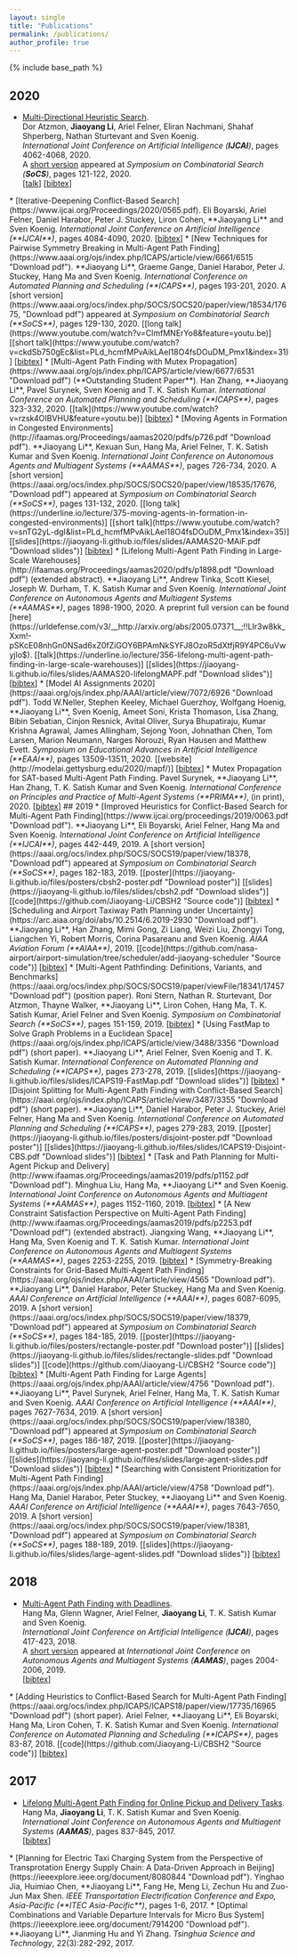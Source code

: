 ```yaml
---
layout: single
title: "Publications"
permalink: /publications/
author_profile: true
---
```


{% include base_path %}

## 2020
* [Multi-Directional Heuristic Search](https://www.ijcai.org/Proceedings/2020/0562.pdf).     
    Dor Atzmon, **Jiaoyang Li**, Ariel Felner, Eliran Nachmani, Shahaf Shperberg, Nathan Sturtevant and Sven Koenig.  
    <i>International Joint Conference on Artificial Intelligence (**IJCAI**)</i>, pages 4062-4068, 2020.         
    A [short version](https://aaai.org/ocs/index.php/SOCS/SOCS20/paper/view/18528/17671, "Download pdf") appeared at <i>Symposium on Combinatorial Search (**SoCS**)</i>, pages 121-122, 2020.                
   [[talk](https://www.youtube.com/watch?v=W0REYOwnMKg&list=PLd_hcmfMPvAikLAeI18O4fsDOuDM_Pmx1&index=30&t=0s)] [<a href="javascript:void(0)" onclick="(function(target, id) { if ($('#' + id).css('display') == 'block') { $('#' + id).hide('fast'); $(target).text('bibtex') } else { $('#' + id).show('fast'); $(target).text('bibtex▲') } })(this, 'bibtex-AtzmonIJCAI2020');">bibtex</a>]
<div id="bibtex-AtzmonIJCAI2020" style="display:none">
<pre>@inproceedings{AtzmonIJCAI20,
  author    = {Dor Atzmon and Jiaoyang Li and Ariel Felner and Eliran Nachmani and Shahaf Shperberg and Nathan Sturtevant and Sven Koenig},
  title     = {Multi-Directional Heuristic Search},
  booktitle = {Proceedings of the 29th International Joint Conference on Artificial Intelligence (IJCAI)},
  pages     = {4062--4068},
  year      = {2020}
}
</pre></div>  
* [Iterative-Deepening Conflict-Based Search](https://www.ijcai.org/Proceedings/2020/0565.pdf).     
    Eli Boyarski, Ariel Felner, Daniel Harabor, Peter J. Stuckey, Liron Cohen, **Jiaoyang Li** and Sven Koenig.      
    <i>International Joint Conference on Artificial Intelligence (**IJCAI**)</i>, pages 4084-4090, 2020.            
    [<a href="javascript:void(0)" onclick="(function(target, id) { if ($('#' + id).css('display') == 'block') { $('#' + id).hide('fast'); $(target).text('bibtex') } else { $('#' + id).show('fast'); $(target).text('bibtex▲') } })(this, 'bibtex-BoyarskiIJCAI2020');">bibtex</a>]
<div id="bibtex-BoyarskiIJCAI2020" style="display:none">
<pre>@inproceedings{BoyarskiIJCAI20,
  author    = {Eli Boyarski and Ariel Felner and Daniel Harabor and Peter J. Stuckey and Liron Cohen and Jiaoyang Li and Sven Koenig},
  title     = {Iterative-Deepening Conflict-Based Search},
  booktitle = {Proceedings of the 29th International Joint Conference on Artificial Intelligence (IJCAI)},
  pages     = {4084--4090},
  year      = {2020}
}
</pre></div>  
* [New Techniques for Pairwise Symmetry Breaking in Multi-Agent Path Finding](https://www.aaai.org/ojs/index.php/ICAPS/article/view/6661/6515 "Download pdf").        
    **Jiaoyang Li**, Graeme Gange, Daniel Harabor, Peter J. Stuckey, Hang Ma and Sven Koenig.      
    <i>International Conference on Automated Planning and Scheduling (**ICAPS**)</i>, pages 193-201, 2020.        
    A [short version](https://www.aaai.org/ocs/index.php/SOCS/SOCS20/paper/view/18534/17675, "Download pdf") appeared at <i>Symposium on Combinatorial Search (**SoCS**)</i>, pages 129-130, 2020.       
    [[long talk](https://www.youtube.com/watch?v=ClmfMNErYo8&feature=youtu.be)] [[short talk](https://www.youtube.com/watch?v=ckdSb750gEc&list=PLd_hcmfMPvAikLAeI18O4fsDOuDM_Pmx1&index=31)] [<a href="javascript:void(0)" onclick="(function(target, id) { if ($('#' + id).css('display') == 'block') { $('#' + id).hide('fast'); $(target).text('bibtex') } else { $('#' + id).show('fast'); $(target).text('bibtex▲') } })(this, 'bibtex-LiICAPS2020');">bibtex</a>]
<div id="bibtex-LiICAPS2020" style="display:none">
<pre>@inproceedings{LiICAPS20,
  author    = {Jiaoyang Li and Graeme Gange and Daniel Harabor and Peter J. Stuckey and Hang Ma and Sven Koenig},
  title     = {New Techniques for Pairwise Symmetry Breaking in Multi-Agent Path Finding},
  booktitle = {Proceedings of the 30th International Conference on Automated Planning and Scheduling (ICAPS)},
  pages     = {193--201},
  year      = {2020}
}
</pre></div>  
* [Multi-Agent Path Finding with Mutex Propagation](https://www.aaai.org/ojs/index.php/ICAPS/article/view/6677/6531 "Download pdf") (**Outstanding Student Paper**).     
    Han Zhang, **Jiaoyang Li**, Pavel Surynek, Sven Koenig and T. K. Satish Kumar.      
    <i>International Conference on Automated Planning and Scheduling (**ICAPS**)</i>, pages 323-332, 2020.            
    [[talk](https://www.youtube.com/watch?v=rzsk4OIBVHU&feature=youtu.be)] [<a href="javascript:void(0)" onclick="(function(target, id) { if ($('#' + id).css('display') == 'block') { $('#' + id).hide('fast'); $(target).text('bibtex') } else { $('#' + id).show('fast'); $(target).text('bibtex▲') } })(this, 'bibtex-ZhangICAPS2020');">bibtex</a>]
<div id="bibtex-ZhangICAPS2020" style="display:none">
<pre>@inproceedings{ZhangICAPS20,
  author    = {Han Zhang and Jiaoyang Li and Pavel Surynek and Sven Koenig and T. K. Satish Kumar},
  title     = {Multi-Agent Path Finding with Mutex Propagation},
  booktitle = {Proceedings of the 30th International Conference on Automated Planning and Scheduling (ICAPS)},
  pages     = {323--332},
  year      = {2020}
}
</pre></div>  
* [Moving Agents in Formation in Congested Environments](http://ifaamas.org/Proceedings/aamas2020/pdfs/p726.pdf "Download pdf").     
    **Jiaoyang Li**, Kexuan Sun, Hang Ma, Ariel Felner, T. K. Satish Kumar and Sven Koenig.      
    <i>International Joint Conference on Autonomous Agents and Multiagent Systems (**AAMAS**)</i>, pages 726-734, 2020.       
    A [short version](https://aaai.org/ocs/index.php/SOCS/SOCS20/paper/view/18535/17676, "Download pdf") appeared at <i>Symposium on Combinatorial Search (**SoCS**)</i>, pages 131-132, 2020.       
    [[long talk](https://underline.io/lecture/375-moving-agents-in-formation-in-congested-environments)]  [[short talk](https://www.youtube.com/watch?v=snTG2yL-dgI&list=PLd_hcmfMPvAikLAeI18O4fsDOuDM_Pmx1&index=35)] [[slides](https://jiaoyang-li.github.io/files/slides/AAMAS20-MAiF.pdf "Download slides")]    [<a href="javascript:void(0)" onclick="(function(target, id) { if ($('#' + id).css('display') == 'block') { $('#' + id).hide('fast'); $(target).text('bibtex') } else { $('#' + id).show('fast'); $(target).text('bibtex▲') } })(this, 'bibtex-LiAAMAS20a');">bibtex</a>]
<div id="bibtex-LiAAMAS20a" style="display:none">
<pre>@inproceedings{LiAAMAS20a,
  author    = {Jiaoyang Li and Kexuan Sun and Hang Ma and Ariel Felner and T. K. Satish Kumar and Sven Koenig},
  title     = {Moving Agents in Formation in Congested Environments},
  booktitle = {Proceedings of the 19th International Joint Conference on Autonomous Agents and MultiAgent Systems (AAMAS)},
  pages     = {726--734},
  year      = {2020}
}
</pre></div>   
* [Lifelong Multi-Agent Path Finding in Large-Scale Warehouses](http://ifaamas.org/Proceedings/aamas2020/pdfs/p1898.pdf "Download pdf")  (extended abstract).          
    **Jiaoyang Li**, Andrew Tinka, Scott Kiesel, Joseph W. Durham, T. K. Satish Kumar and Sven Koenig.      
    <i>International Joint Conference on Autonomous Agents and Multiagent Systems (**AAMAS**)</i>, pages 1898-1900, 2020.       
    A preprint full version can be found [here](https://urldefense.com/v3/__http://arxiv.org/abs/2005.07371__;!!LIr3w8kk_Xxm!-pSKcE08nhGn0NSad6xZ0fZiGOY6BPAmNkSYFJ8OzoR5dXtfjR9Y4PC6uVwyjlo$).        
    [[talk](https://underline.io/lecture/356-lifelong-multi-agent-path-finding-in-large-scale-warehouses)]  [[slides](https://jiaoyang-li.github.io/files/slides/AAMAS20-lifelongMAPF.pdf "Download slides")] [<a href="javascript:void(0)" onclick="(function(target, id) { if ($('#' + id).css('display') == 'block') { $('#' + id).hide('fast'); $(target).text('bibtex') } else { $('#' + id).show('fast'); $(target).text('bibtex▲') } })(this, 'bibtex-LiAAMAS20b');">bibtex</a>]
<div id="bibtex-LiAAMAS20b" style="display:none">
<pre>@inproceedings{LiAAMAS20b,
  author    = {Jiaoyang Li and Andrew Tinka and Scott Kiesel and Joseph W. Durham and T. K. Satish Kumar and Sven Koenig},
  title     = {Lifelong Multi-Agent Path Finding in Large-Scale Warehouses},
  booktitle = {Proceedings of the 19th International Joint Conference on Autonomous Agents and MultiAgent Systems (AAMAS)},
  pages     = {1898--1900},
  year      = {2020}
}
</pre></div>       
* [Model AI Assignments 2020](https://aaai.org/ojs/index.php/AAAI/article/view/7072/6926 "Download pdf").                                     
    Todd W.Neller, Stephen Keeley, Michael Guerzhoy, Wolfgang Hoenig, **Jiaoyang Li**, Sven Koenig, Ameet Soni, Krista Thomason, Lisa Zhang, Bibin Sebatian, Cinjon Resnick, Avital Oliver, Surya Bhupatiraju, Kumar Krishna Agrawal, James Allingham, Sejong Yoon, Johnathan Chen, Tom Larsen, Marion Neumann, Narges Norouzi, Ryan Hausen and Matthew Evett.  
    <i>Symposium on Educational Advances in Artificial Intelligence (**EAAI**)</i>, pages 13509-13511, 2020.          
    [[website](http://modelai.gettysburg.edu/2020/mapf/)]   [<a href="javascript:void(0)" onclick="(function(target, id) { if ($('#' + id).css('display') == 'block') { $('#' + id).hide('fast'); $(target).text('bibtex') } else { $('#' + id).show('fast'); $(target).text('bibtex▲') } })(this, 'bibtex-EAAI20');">bibtex</a>]
<div id="bibtex-EAAI20" style="display:none">
<pre>@inproceedings{EAAI20,
  author    = {Todd W.Neller and Stephen Keeley and Michael Guerzhoy and Wolfgang Hoenig and Jiaoyang Li and Sven Koenig and Ameet Soni and Krista Thomason and Lisa Zhang and Bibin Sebatian and Cinjon Resnick and Avital Oliver and Surya Bhupatiraju and Kumar Krishna Agrawal and James Allingham and Sejong Yoon and Johnathan Chen and Tom Larsen and Marion Neumann and Narges Norouzi and Ryan Hausen and Matthew Evett},
  title     = {Model AI Assignments 2020},
  booktitle = {Proceedings of the Symposium on Educational Advances in Artificial Intelligence (EAAI)},
  pages     = {13509--13511},
  year      = {2020}
}
</pre></div>    
* Mutex Propagation for SAT-based Multi-Agent Path Finding.                                     
    Pavel Surynek, **Jiaoyang Li**, Han Zhang, T. K. Satish Kumar and Sven Koenig.
    <i>International Conference on Principles and Practice of Multi-Agent Systems (**PRIMA**)</i>, (in print), 2020.          
    [<a href="javascript:void(0)" onclick="(function(target, id) { if ($('#' + id).css('display') == 'block') { $('#' + id).hide('fast'); $(target).text('bibtex') } else { $('#' + id).show('fast'); $(target).text('bibtex▲') } })(this, 'bibtex-SurynekPRIMA20');">bibtex</a>]
<div id="bibtex-SurynekPRIMA20" style="display:none">
<pre>@inproceedings{SurynekPRIMA20,
  author    = {Pavel Surynek and Jiaoyang Li and Han Zhang and T. K. Satish Kumar and Sven Koenig},
  title     = {Mutex Propagation for {SAT-based} Multi-Agent Path Finding},
  booktitle = {Proceedings of the International Conference on Principles and Practice of Multi-Agent Systems (EAAI)},
  year      = {2020}
}
</pre></div>    
## 2019
* [Improved Heuristics for Conflict-Based Search for Multi-Agent Path Finding](https://www.ijcai.org/proceedings/2019/0063.pdf "Download pdf").   
    **Jiaoyang Li**, Eli Boyarski, Ariel Felner, Hang Ma and Sven Koenig.  
    <i>International Joint Conference on Artificial Intelligence (**IJCAI**)</i>, pages 442-449, 2019.     
    A [short version](https://aaai.org/ocs/index.php/SOCS/SOCS19/paper/view/18378, "Download pdf") appeared at <i>Symposium on Combinatorial Search (**SoCS**)</i>, pages 182-183, 2019.       
    [[poster](https://jiaoyang-li.github.io/files/posters/cbsh2-poster.pdf "Download poster")]  [[slides](https://jiaoyang-li.github.io/files/slides/cbsh2.pdf "Download slides")] [[code](https://github.com/Jiaoyang-Li/CBSH2 "Source code")]  [<a href="javascript:void(0)" onclick="(function(target, id) { if ($('#' + id).css('display') == 'block') { $('#' + id).hide('fast'); $(target).text('bibtex') } else { $('#' + id).show('fast'); $(target).text('bibtex▲') } })(this, 'bibtex-LiIJCAI19');">bibtex</a>]
<div id="bibtex-LiIJCAI19" style="display:none">
<pre>@inproceedings{LiIJCAI19,
    author    = {Jiaoyang Li and Ariel Felner and Eli Boyarski and Hang Ma and Sven Koenig},
    title     = {Improved Heuristics for Multi-Agent Path Finding with Conflict-Based Search},
    booktitle = {Proceedings of the 28th International Joint Conference on Artificial Intelligence (IJCAI)},
    pages     = {442--449},
    year      = {2019}
}
</pre></div>     
* [Scheduling and Airport Taxiway Path Planning under Uncertainty](https://arc.aiaa.org/doi/abs/10.2514/6.2019-2930 "Download pdf").  
    **Jiaoyang Li**, Han Zhang, Mimi Gong, Zi Liang, Weizi Liu, Zhongyi Tong, Liangchen Yi, Robert Morris, Corina Pasareanu and Sven Koenig.    
    <i>AIAA Aviation Forum (**AIAA**)</i>, 2019.       
    [[code](https://github.com/nasa-airport/airport-simulation/tree/scheduler/add-jiaoyang-scheduler "Source code")]  [<a href="javascript:void(0)" onclick="(function(target, id) { if ($('#' + id).css('display') == 'block') { $('#' + id).hide('fast'); $(target).text('bibtex') } else { $('#' + id).show('fast'); $(target).text('bibtex▲') } })(this, 'bibtex-LiAIAA19');">bibtex</a>]
<div id="bibtex-LiAIAA19" style="display:none">
<pre>@inproceedings{LiAIAA19,
    author    = {Jiaoyang Li and Han Zhang and Mimi Gong and Zi Liang and Weizi Liu and Zhongyi Tong and Liangchen Yi and Robert Morris and Corina Pasareanu and Sven Koenig},
    title     = {Scheduling and Airport Taxiway Path Planning under Uncertainty},
    booktitle = {Proceedings of the AIAA Aviation Forum},
    year      = {2019}
}
</pre></div>      
*  [Multi-Agent Pathfinding: Definitions, Variants, and Benchmarks](https://aaai.org/ocs/index.php/SOCS/SOCS19/paper/viewFile/18341/17457 "Download pdf") (position paper).    
    	Roni Stern, Nathan R. Sturtevant, Dor Atzmon, Thayne Walker, **Jiaoyang Li**, Liron Cohen, Hang Ma, T. K. Satish Kumar, Ariel Felner and Sven Koenig.       
      <i>Symposium on Combinatorial Search (**SoCS**)</i>, pages 151-159, 2019.    
      [<a href="javascript:void(0)" onclick="(function(target, id) { if ($('#' + id).css('display') == 'block') { $('#' + id).hide('fast'); $(target).text('bibtex') } else { $('#' + id).show('fast'); $(target).text('bibtex▲') } })(this, 'bibtex-SternSoCS19');">bibtex</a>]
<div id="bibtex-SternSoCS19" style="display:none">
<pre>@inproceedings{SternSoCS19,
  author    = {Roni Stern and Nathan R. Sturtevant and Ariel Felner and Sven Koenig and Hang Ma and Thayne T. Walker and Jiaoyang Li and Dor Atzmon and Liron Cohen and T. K. Satish Kumar and Roman Bart{\'{a}}k and Eli Boyarski},
  title     = {Multi-Agent Pathfinding: Definitions, Variants, and Benchmarks},
  booktitle = {Proceedings of the 12th International Symposium on Combinatorial Search (SoCS)},
  pages     = {151--159},
  year      = {2019}
}
</pre></div>   
* [Using FastMap to Solve Graph Problems in a Euclidean Space](https://aaai.org/ojs/index.php/ICAPS/article/view/3488/3356 "Download pdf") (short paper).    
    **Jiaoyang Li**, Ariel Felner, Sven Koenig and T. K. Satish Kumar.       
    <i>International Conference on Automated Planning and Scheduling (**ICAPS**)</i>, pages 273-278, 2019.   
    [[slides](https://jiaoyang-li.github.io/files/slides/ICAPS19-FastMap.pdf "Download slides")]  [<a href="javascript:void(0)" onclick="(function(target, id) { if ($('#' + id).css('display') == 'block') { $('#' + id).hide('fast'); $(target).text('bibtex') } else { $('#' + id).show('fast'); $(target).text('bibtex▲') } })(this, 'bibtex-LiICAPS19a');">bibtex</a>]
<div id="bibtex-LiICAPS19a" style="display:none">
<pre>@inproceedings{LiICAPS19a,
  author    = {Jiaoyang Li and Ariel Felner and Sven Koenig and T. K. Satish Kumar},
  title     = {Using FastMap to Solve Graph Problems in a Euclidean Space},
  booktitle = {Proceedings of the 29th International Conference on Automated Planning and Scheduling (ICAPS)},
  pages     = {273--278},
  year      = {2019}
}
</pre></div>     
* [Disjoint Splitting for Multi-Agent Path Finding with Conflict-Based Search](https://aaai.org/ojs/index.php/ICAPS/article/view/3487/3355 "Download pdf") (short paper).    
    **Jiaoyang Li**, Daniel Harabor, Peter J. Stuckey, Ariel Felner, Hang Ma and Sven Koenig.      
    <i>International Conference on Automated Planning and Scheduling (**ICAPS**)</i>, pages 279-283, 2019.           
    [[poster](https://jiaoyang-li.github.io/files/posters/disjoint-poster.pdf "Download poster")] [[slides](https://jiaoyang-li.github.io/files/slides/ICAPS19-Disjoint-CBS.pdf "Download slides")]  [<a href="javascript:void(0)" onclick="(function(target, id) { if ($('#' + id).css('display') == 'block') { $('#' + id).hide('fast'); $(target).text('bibtex') } else { $('#' + id).show('fast'); $(target).text('bibtex▲') } })(this, 'bibtex-LiICAPS19b');">bibtex</a>]
<div id="bibtex-LiICAPS19b" style="display:none">
<pre>@inproceedings{LiICAPS19b,
  author    = {Jiaoyang Li and Daniel Harabor and Peter J. Stuckey and Hang Ma and Sven Koenig},
  title     = {Disjoint Splitting for Multi-Agent Path Finding with Conflict-Based Search},
  booktitle = {Proceedings of the 29th International Conference on Automated Planning and Scheduling (ICAPS)},
  pages     = {279--283},
  year      = {2019}
}
</pre></div>   
* [Task and Path Planning for Multi-Agent Pickup and Delivery](http://www.ifaamas.org/Proceedings/aamas2019/pdfs/p1152.pdf "Download pdf").     
    Minghua Liu, Hang Ma, **Jiaoyang Li** and Sven Koenig.      
    <i>International Joint Conference on Autonomous Agents and Multiagent Systems (**AAMAS**)</i>, pages 1152-1160, 2019.       
    [<a href="javascript:void(0)" onclick="(function(target, id) { if ($('#' + id).css('display') == 'block') { $('#' + id).hide('fast'); $(target).text('bibtex') } else { $('#' + id).show('fast'); $(target).text('bibtex▲') } })(this, 'bibtex-LiuAAMAS19');">bibtex</a>]
<div id="bibtex-LiuAAMAS19" style="display:none">
<pre>@inproceedings{LiuAAMAS19,
  author    = {Minghua Liu and Hang Ma and Jiaoyang Li and Sven Koenig},
  title     = {Task and Path Planning for Multi-Agent Pickup and Delivery},
  booktitle = {Proceedings of the 18th International Joint Conference on Autonomous Agents and MultiAgent Systems (AAMAS)},
  pages     = {1152--1160},
  year      = {2019}
}
</pre></div>   
* [A New Constraint Satisfaction Perspective on Multi-Agent Path Finding](http://www.ifaamas.org/Proceedings/aamas2019/pdfs/p2253.pdf "Download pdf") (extended abstract).     
    Jiangxing Wang, **Jiaoyang Li**, Hang Ma, Sven Koenig and T. K. Satish Kumar.       
    <i>International Joint Conference on Autonomous Agents and Multiagent Systems (**AAMAS**)</i>, pages 2253-2255, 2019.     
    [<a href="javascript:void(0)" onclick="(function(target, id) { if ($('#' + id).css('display') == 'block') { $('#' + id).hide('fast'); $(target).text('bibtex') } else { $('#' + id).show('fast'); $(target).text('bibtex▲') } })(this, 'bibtex-WangAAMAS19');">bibtex</a>]
<div id="bibtex-WangAAMAS19" style="display:none">
<pre>@inproceedings{WangAAMAS19,
  author    = {Jiangxing Wang and Jiaoyang Li and Hang Ma and Sven Koenig and T. K. Satish Kumar},
  title     = {A New Constraint Satisfaction Perspective on Multi-Agent Path Finding},
  booktitle = {Proceedings of the 18th International Joint Conference on Autonomous Agents and Multiagent Systems (AAMAS)},
  pages     = {2253--2255},
  year      = {2019}
}
</pre></div>   
* [Symmetry-Breaking Constraints for Grid-Based Multi-Agent Path Finding](https://aaai.org/ojs/index.php/AAAI/article/view/4565 "Download pdf").               
    **Jiaoyang Li**, Daniel Harabor, Peter Stuckey, Hang Ma and Sven Koenig.    
    <i>AAAI Conference on Artificial Intelligence (**AAAI**)</i>, pages 6087-6095, 2019.     
    A [short version](https://aaai.org/ocs/index.php/SOCS/SOCS19/paper/view/18379, "Download pdf") appeared at <i>Symposium on Combinatorial Search (**SoCS**)</i>, pages 184-185, 2019.     
    [[poster](https://jiaoyang-li.github.io/files/posters/rectangle-poster.pdf "Download poster")] [[slides](https://jiaoyang-li.github.io/files/slides/rectangle-slides.pdf "Download slides")] [[code](https://github.com/Jiaoyang-Li/CBSH2 "Source code")]   [<a href="javascript:void(0)" onclick="(function(target, id) { if ($('#' + id).css('display') == 'block') { $('#' + id).hide('fast'); $(target).text('bibtex') } else { $('#' + id).show('fast'); $(target).text('bibtex▲') } })(this, 'bibtex-LiAAAI19a');">bibtex</a>]
<div id="bibtex-LiAAAI19a" style="display:none">
<pre>@inproceedings{LiAAAI19a,
  author    = {Jiaoyang Li and Daniel Harabor and Peter Stuckey and Hang Ma and Sven Koenig},
  title     = {Symmetry-Breaking Constraints for Grid-Based Multi-Agent Path Finding},
  booktitle = {Proceedings of the 33rd {AAAI} Conference on Artificial Intelligence (AAAI)},
  pages     = {6087--6095},
  year      = {2019}
}
</pre></div>     
* [Multi-Agent Path Finding for Large Agents](https://aaai.org/ojs/index.php/AAAI/article/view/4756 "Download pdf").     
    **Jiaoyang Li**, Pavel Surynek, Ariel Felner, Hang Ma, T. K. Satish Kumar and Sven Koenig.       
    <i>AAAI Conference on Artificial Intelligence (**AAAI**)</i>, pages 7627-7634, 2019.      
     A [short version](https://aaai.org/ocs/index.php/SOCS/SOCS19/paper/view/18380, "Download pdf") appeared at <i>Symposium on Combinatorial Search (**SoCS**)</i>, pages 186-187, 2019.     
    [[poster](https://jiaoyang-li.github.io/files/posters/large-agent-poster.pdf "Download poster")] [[slides](https://jiaoyang-li.github.io/files/slides/large-agent-slides.pdf "Download slides")]  [<a href="javascript:void(0)" onclick="(function(target, id) { if ($('#' + id).css('display') == 'block') { $('#' + id).hide('fast'); $(target).text('bibtex') } else { $('#' + id).show('fast'); $(target).text('bibtex▲') } })(this, 'bibtex-LiAAAI19b');">bibtex</a>]
<div id="bibtex-LiAAAI19b" style="display:none">
<pre>@inproceedings{LiAAAI19b,
  author    = {Jiaoyang Li and Pavel Surynek and Ariel Felner and Hang Ma and T. K. Satish Kumar and Sven Koenig},
  title     = {Multi-Agent Path Finding for Large Agents},
  booktitle = {Proceedings of the 33rd {AAAI} Conference on Artificial Intelligence (AAAI)},
  pages     = {7627--7634},
  year      = {2019}
}
</pre></div>     
* [Searching with Consistent Prioritization for Multi-Agent Path Finding](https://aaai.org/ojs/index.php/AAAI/article/view/4758 "Download pdf").     
    Hang Ma, Daniel Harabor, Peter Stuckey, **Jiaoyang Li** and Sven Koenig.       
    <i>AAAI Conference on Artificial Intelligence (**AAAI**)</i>, pages 7643-7650, 2019.       
    A [short version](https://aaai.org/ocs/index.php/SOCS/SOCS19/paper/view/18381, "Download pdf") appeared at <i>Symposium on Combinatorial Search (**SoCS**)</i>, pages 188-189, 2019.       
    [[slides](https://jiaoyang-li.github.io/files/slides/large-agent-slides.pdf "Download slides")]  [<a href="javascript:void(0)" onclick="(function(target, id) { if ($('#' + id).css('display') == 'block') { $('#' + id).hide('fast'); $(target).text('bibtex') } else { $('#' + id).show('fast'); $(target).text('bibtex▲') } })(this, 'bibtex-MaAAAI19');">bibtex</a>]
<div id="bibtex-MaAAAI19" style="display:none">
<pre>@inproceedings{MaAAAI19,
  author    = {Hang Ma and Daniel Harabor and Peter J. Stuckey and Jiaoyang Li and Sven Koenig},
  title     = {Searching with Consistent Prioritization for Multi-Agent Path Finding},
  booktitle = {Proceedings of the 33rd {AAAI} Conference on Artificial Intelligence (AAAI)},
  pages     = {7643--7650},
  year      = {2019}
}
</pre></div>   

## 2018
* [Multi-Agent Path Finding with Deadlines](https://www.ijcai.org/proceedings/2018/0058.pdf "Download pdf").     
    Hang Ma, Glenn Wagner, Ariel Felner, **Jiaoyang Li**, T. K. Satish Kumar and Sven Koenig.       
    <i>International Joint Conference on Artificial Intelligence (**IJCAI**)</i>, pages 417-423, 2018.      
    A [short version](http://ifaamas.org/Proceedings/aamas2018/pdfs/p2004.pdf, "Download pdf") appeared at <i>International Joint Conference on Autonomous Agents and Multiagent Systems (**AAMAS**)</i>, pages 2004-2006, 2019.     
    [<a href="javascript:void(0)" onclick="(function(target, id) { if ($('#' + id).css('display') == 'block') { $('#' + id).hide('fast'); $(target).text('bibtex') } else { $('#' + id).show('fast'); $(target).text('bibtex▲') } })(this, 'bibtex-MaIJCAI18');">bibtex</a>]
<div id="bibtex-MaIJCAI18" style="display:none">
<pre>@inproceedings{MaIJCAI18,
  author    = {Hang Ma and Glenn Wagner and Ariel Felner and Jiaoyang Li and T. K. Satish Kumar and Sven Koenig},
  title     = {Multi-Agent Path Finding with Deadlines},
  booktitle = {Proceedings of the 27th International Joint Conference on Artificial Intelligence (IJCAI)},
  pages     = {417--423},
  year      = {2018}
}
</pre></div>     
* [Adding Heuristics to Conflict-Based Search for Multi-Agent Path Finding](https://aaai.org/ocs/index.php/ICAPS/ICAPS18/paper/view/17735/16965 "Download pdf") (short paper).     
    Ariel Felner, **Jiaoyang Li**, Eli Boyarski, Hang Ma, Liron Cohen, T. K. Satish Kumar and Sven Koenig.       
    <i>International Conference on Automated Planning and Scheduling (**ICAPS**)</i>, pages 83-87, 2018.      
    [[code](https://github.com/Jiaoyang-Li/CBSH2 "Source code")]  [<a href="javascript:void(0)" onclick="(function(target, id) { if ($('#' + id).css('display') == 'block') { $('#' + id).hide('fast'); $(target).text('bibtex') } else { $('#' + id).show('fast'); $(target).text('bibtex▲') } })(this, 'bibtex-FelnerICAPS18');">bibtex</a>]
<div id="bibtex-FelnerICAPS18" style="display:none">
<pre>@inproceedings{FelnerICAPS18,
  author    = {Ariel Felner and Jiaoyang Li and Eli Boyarski and Hang Ma and Liron Cohen and T. K. Satish Kumar and Sven Koenig},
  title     = {Adding Heuristics to Conflict-Based Search for Multi-Agent Path Finding},
  booktitle = {Proceedings of the 28th International Conference on Automated Planning and Scheduling (ICAPS)},
  pages     = {83--87},
  year      = {2018}
}
</pre></div>         

## 2017
* [Lifelong Multi-Agent Path Finding for Online Pickup and Delivery Tasks](https://dl.acm.org/citation.cfm?id=3091243 "Download pdf").     
    Hang Ma, **Jiaoyang Li**, T. K. Satish Kumar and Sven Koenig.     
    <i>International Joint Conference on Autonomous Agents and Multiagent Systems (**AAMAS**)</i>, pages 837-845, 2017.    
    [<a href="javascript:void(0)" onclick="(function(target, id) { if ($('#' + id).css('display') == 'block') { $('#' + id).hide('fast'); $(target).text('bibtex') } else { $('#' + id).show('fast'); $(target).text('bibtex▲') } })(this, 'bibtex-MaAAMAS17');">bibtex</a>]
<div id="bibtex-MaAAMAS17" style="display:none">
<pre>@inproceedings{MaAAMAS17,
  author    = {Hang Ma and Jiaoyang Li and T. K. Satish Kumar and Sven Koenig},
  title     = {Lifelong Multi-Agent Path Finding for Online Pickup and Delivery Tasks},
  booktitle = {Proceedings of the 16th International Conference on Autonomous Agents and MultiAgent Systems (AAMAS)},
  pages     = {837--845},
  year      = {2017}
}
</pre></div>     
* [Planning for Electric Taxi Charging System from the Perspective of Transprotation Energy Supply Chain: A Data-Driven Approach in Beijing](https://ieeexplore.ieee.org/document/8080844 "Download pdf").     
    Yinghao Jia, Huimiao Chen, **Jiaoyang Li**, Fang He, Meng Li, Zechun Hu and Zuo-Jun Max Shen.     
    <i>IEEE Transportation Electrification Conference and Expo, Asia-Pacific (**ITEC Asia-Pacific**)</i>, pages 1-6, 2017.
* [Optimal Combinations and Variable Departure Intervals for Micro Bus System](https://ieeexplore.ieee.org/document/7914200 "Download pdf").    
    **Jiaoyang Li**, Jianming Hu and Yi Zhang.      
    <i>Tsinghua Science and Technology</i>, 22(3):282-292, 2017.

